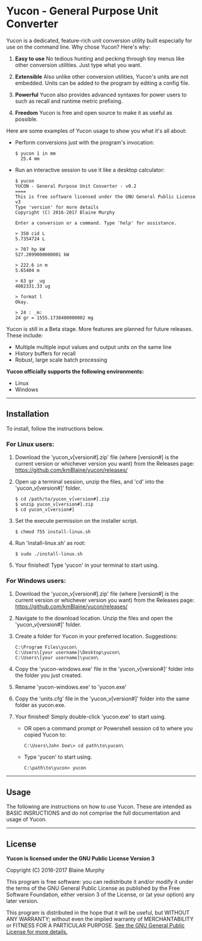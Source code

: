 # Yucon - General Purpose Unit Converter
Yucon is a dedicated, feature-rich unit conversion utility built especially for
use on the command line. Why chose Yucon? Here's why:
1. **Easy to use** No tedious hunting and pecking through tiny menus like other
  conversion utilities. Just type what you want.

2. **Extensible** Also unlike other conversion utilities, Yucon's units are not
  embedded. Units can be added to the program by editing a config file.

3. **Powerful** Yucon also provides advanced syntaxes for power users to such
  as recall and runtime metric prefixing.

4. **Freedom** Yucon is free and open source to make it as useful as possible.

Here are some examples of Yucon usage to show you what it's all about:
* Perform conversions just with the program's invocation:

      $ yucon 1 in mm
        25.4 mm

* Run an interactive session to use it like a desktop calculator:

      $ yucon
      YUCON - General Purpose Unit Converter - v0.2
      ====
      This is free software licensed under the GNU General Public License v3
      Type 'version' for more details
      Copyright (C) 2016-2017 Blaine Murphy
      
      Enter a conversion or a command. Type 'help' for assistance.
      
      > 350 cid L
      5.7354724 L
      
      > 707 hp kW
      527.2099000000001 kW
      
      > 222.6 in m
      5.65404 m
      
      > 63 gr _ug
      4082331.33 ug
      
      > format l
      Okay.
      
      > 24 : _m:
      24 gr = 1555.1738400000002 mg

Yucon is still in a Beta stage. More features are planned for future releases.
These include:
* Multiple multiple input values and output units on the same line
* History buffers for recall
* Robust, large scale batch processing

**Yucon officially supports the following environments:**
* Linux
* Windows

---
## Installation

To install, follow the instructions below.

### For Linux users:
1. Download the 'yucon_v[version#].zip' file (where [version#] is the current
   version or whichever version you want) from the Releases page:
   https://github.com/kmBlaine/yucon/releases/

2. Open up a terminal session, unzip the files, and 'cd' into the
   'yucon_v[version#]' folder.

       $ cd /path/to/yucon_v[version#].zip
       $ unzip yucon_v[version#].zip
       $ cd yucon_v[version#]

3. Set the execute permission on the installer script.

       $ chmod 755 install-linux.sh

4. Run 'install-linux.sh' as root:

       $ sudo ./install-linux.sh

5. Your finished! Type 'yucon' in your terminal to start using.

### For Windows users:
1. Download the 'yucon_v[version#].zip' file (where [version#] is the current
   version or whichever version you want) from the Releases page:
   https://github.com/kmBlaine/yucon/releases/

2. Navigate to the download location. Unzip the files and open the 
   'yucon_v[version#]' folder.

3. Create a folder for Yucon in your preferred location. Suggestions:

       C:\Program Files\yucon\
       C:\Users\[your username]\Desktop\yucon\
       C:\Users\[your username]\yucon\

4. Copy the 'yucon-windows.exe' file in the 'yucon_v[version#]' folder into
   the folder you just created.

5. Rename 'yucon-windows.exe' to 'yucon.exe'

6. Copy the 'units.cfg' file in the 'yucon_v[version#]' folder into the same
   folder as yucon.exe.

7. Your finished! Simply double-click 'yucon.exe' to start using.
   * OR open a command prompt or Powershell session cd to where you copied Yucon to:

         C:\Users\John Doe\> cd path\to\yucon\

   * Type 'yucon' to start using.

         C:\path\to\yucon> yucon


---
## Usage
The following are instructions on how to use Yucon. These are intended as
BASIC INSRUCTIONS and do not comprise the full documentation and usage of
Yucon.

---
## License
**Yucon is licensed under the GNU Public License Version 3**

Copyright (C) 2016-2017 Blaine Murphy

This program is free software: you can redistribute it and/or modify it under
the terms of the GNU General Public License as published by the Free Software
Foundation, either version 3 of the License, or (at your option) any later
version.

This program is distributed in the hope that it will be useful, but WITHOUT ANY
WARRANTY; without even the implied warranty of MERCHANTABILITY or FITNESS FOR A
PARTICULAR PURPOSE. [See the GNU General Public License for more details.](https://gnu.org/licenses/gpl.html)


